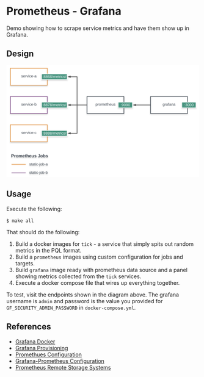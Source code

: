 # Prometheus - Grafana

Demo showing how to scrape service metrics and have them show up in Grafana.

## Design

![Design](./docs/images/design.png)

## Usage

Execute the following:

```
$ make all
```

That should do the following:

1. Build a docker images for `tick` - a service that simply spits out random metrics in the PQL format.
1. Build a `prometheus` images using custom configuration for jobs and targets.
1. Build `grafana` image ready with prometheus data source and a panel showing metrics collected from the `tick` services.
1. Execute a docker compose file that wires up everything together.

To test, visit the endpoints shown in the diagram above. The grafana username is `admin` and password is the value you provided for `GF_SECURITY_ADMIN_PASSWORD` in `docker-compose.yml`.

## References

- [Grafana Docker](https://grafana.com/docs/grafana/latest/installation/docker/)
- [Grafana Provisioning](https://grafana.com/docs/grafana/latest/administration/provisioning/)
- [Promethues Configuration](https://prometheus.io/docs/prometheus/latest/configuration/configuration/)
- [Grafana-Prometheus Configuration](https://grafana.com/docs/grafana/latest/features/datasources/prometheus/)
- [Prometheus Remote Storage Systems](https://prometheus.io/docs/operating/integrations/#remote-endpoints-and-storage)

